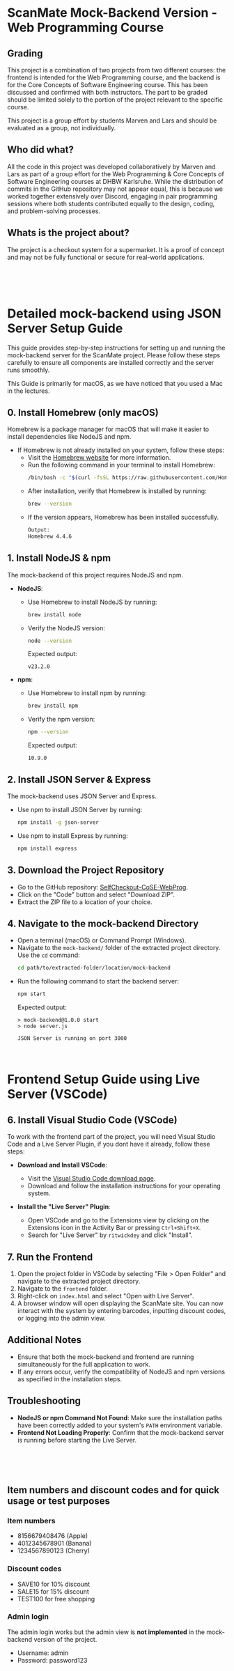# ScanMate Mock-Backend Version - Web Programming Course

## Grading

This project is a combination of two projects from two different courses: the frontend is intended for the Web Programming course, and the backend is for the Core Concepts of Software Engineering course. This has been discussed and confirmed with both instructors. The part to be graded should be limited solely to the portion of the project relevant to the specific course.

This project is a group effort by students Marven and Lars and should be evaluated as a group, not individually.

## Who did what?

All the code in this project was developed collaboratively by Marven and Lars as part of a group effort for the Web Programming & Core Concepts of Software Engineering courses at DHBW Karlsruhe. While the distribution of commits in the GitHub repository may not appear equal, this is because we worked together extensively over Discord, engaging in pair programming sessions where both students contributed equally to the design, coding, and problem-solving processes.

## Whats is the project about?

The project is a checkout system for a supermarket. It is a proof of concept and may not be fully functional or secure for real-world applications.

<br> <br> <br>

# Detailed mock-backend using JSON Server Setup Guide 

This guide provides step-by-step instructions for setting up and running the mock-backend server for the ScanMate project. Please follow these steps carefully to ensure all components are installed correctly and the server runs smoothly.

This Guide is primarily for macOS, as we have noticed that you used a Mac in the lectures.

## 0. Install Homebrew (only macOS)

Homebrew is a package manager for macOS that will make it easier to install dependencies like NodeJS and npm.

- If Homebrew is not already installed on your system, follow these steps:
  - Visit the [Homebrew website](https://brew.sh) for more information.
  - Run the following command in your terminal to install Homebrew:
    ```bash
    /bin/bash -c "$(curl -fsSL https://raw.githubusercontent.com/Homebrew/install/HEAD/install.sh)"
    ```
  - After installation, verify that Homebrew is installed by running:
    ```bash
    brew --version
    ```
  - If the version appears, Homebrew has been installed successfully.
    ```bash
    Output:
    Homebrew 4.4.6
    ```

## 1. Install NodeJS & npm 

The mock-backend of this project requires NodeJS and npm.

- **NodeJS**:

  - Use Homebrew to install NodeJS by running:
    ```bash
    brew install node
    ```
  - Verify the NodeJS version:
    ```bash
    node --version
    ```
    Expected output:
    ```
    v23.2.0
    ```

- **npm**:
  - Use Homebrew to install npm by running:
    ```bash
    brew install npm
    ```
  - Verify the npm version:
    ```bash
    npm --version
    ```
    Expected output:
    ```
    10.9.0
    ```

## 2. Install JSON Server & Express

The mock-backend uses JSON Server and Express.

- Use npm to install JSON Server by running:
  ```bash
  npm install -g json-server
  ```
- Use npm to install Express by running:
  ```bash
  npm install express
  ```

## 3. Download the Project Repository

- Go to the GitHub repository: [SelfCheckout-CoSE-WebProg](https://github.com/lzieger03/SelfCheckout-CoSE-WebProg).
- Click on the "Code" button and select "Download ZIP".
- Extract the ZIP file to a location of your choice.

## 4. Navigate to the mock-backend Directory

- Open a terminal (macOS) or Command Prompt (Windows).
- Navigate to the `mock-backend/` folder of the extracted project directory. Use the `cd` command:
  ```bash
  cd path/to/extracted-folder/location/mock-backend
  ```
- Run the following command to start the backend server:
  ```bash
  npm start
  ```
  Expected output:
  ```
  > mock-backend@1.0.0 start
  > node server.js

  JSON Server is running on port 3000
  ```

<br>

# Frontend Setup Guide using Live Server (VSCode)

## 6. Install Visual Studio Code (VSCode)

To work with the frontend part of the project, you will need Visual Studio Code and a Live Server Plugin, if you dont have it already, follow these steps:

- **Download and Install VSCode**:

  - Visit the [Visual Studio Code download page](https://code.visualstudio.com/Download).
  - Download and follow the installation instructions for your operating system.

- **Install the "Live Server" Plugin**:
  - Open VSCode and go to the Extensions view by clicking on the Extensions icon in the Activity Bar or pressing `Ctrl+Shift+X`.
  - Search for "Live Server" by `ritwickdey` and click "Install".

## 7. Run the Frontend

1. Open the project folder in VSCode by selecting "File > Open Folder" and navigate to the extracted project directory.
2. Navigate to the `frontend` folder.
3. Right-click on `index.html` and select "Open with Live Server".
4. A browser window will open displaying the ScanMate site. You can now interact with the system by entering barcodes, inputting discount codes, or logging into the admin view.

## Additional Notes

- Ensure that both the mock-backend and frontend are running simultaneously for the full application to work.
- If any errors occur, verify the compatibility of NodeJS and npm versions as specified in the installation steps.

## Troubleshooting

- **NodeJS or npm Command Not Found**: Make sure the installation paths have been correctly added to your system's `PATH` environment variable.
- **Frontend Not Loading Properly**: Confirm that the mock-backend server is running before starting the Live Server.

<br><br><br>

## Item numbers and discount codes and for quick usage or test purposes

### Item numbers

- 8156679408476 (Apple)
- 4012345678901 (Banana)
- 1234567890123 (Cherry)

### Discount codes

- SAVE10 for 10% discount
- SALE15 for 15% discount
- TEST100 for free shopping

### Admin login

The admin login works but the admin view is **not implemented** in the mock-backend version of the project.

- Username: admin
- Password: password123
